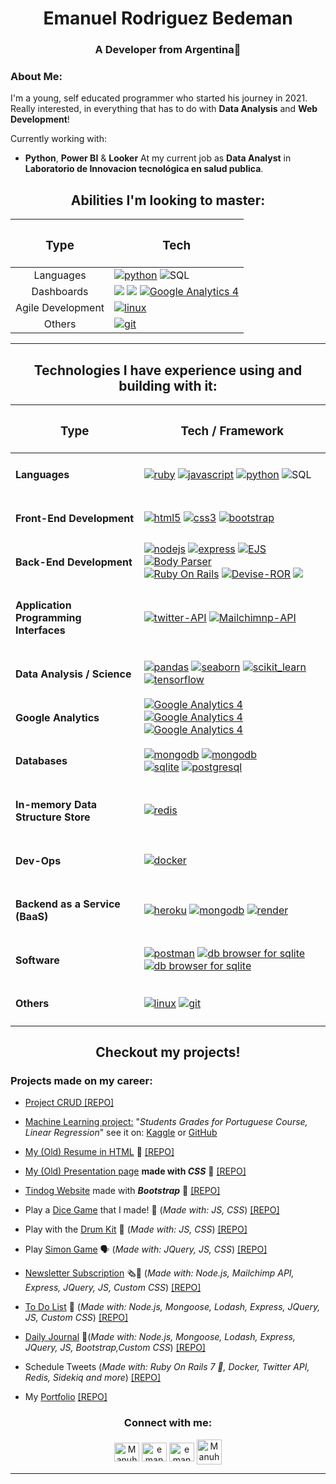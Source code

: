 <div align="center">
  <h1>Emanuel Rodriguez Bedeman</h1>
  <h3>A Developer from Argentina🧉</h3>
</div>


### About Me:
I'm a young, self educated programmer who started his journey in 2021.  
Really interested, in everything that has to do with **Data Analysis** and **Web Development**!

Currently working with:
- **Python**, **Power BI** & **Looker** At my current job as **Data Analyst** in **Laboratorio de Innovacion tecnológica en salud publica**.

<div align="center">
 
 <h2 align="center">Abilities I'm looking to master:</h2>

 | <h3>Type</h3> | <h3>Tech</h3> |
 | :-------------: |:-------------:|
 | Languages | <div align="left"> <a href="https://www.python.org" target="_blank" rel="noreferrer"> <img src="https://img.shields.io/badge/Python-3.x-yellow?style=flat&logo=python&logoColor=yellow&labelColor=blue" alt="python"/></a> <img src="https://img.shields.io/badge/SQL-blue" alt="SQL"> |
 | Dashboards | <div align="left"> <a href="https://powerbi.microsoft.com/es-es/"> <img src="https://img.shields.io/badge/Power%20BI-%20-F2C811?labelColor=white&logo=PowerBI&logoColor=F2C811"></a> <a href="https://cloud.google.com/looker?hl=es"> <img src="https://img.shields.io/badge/Looker-%20-4285F4?labelColor=white&logo=Looker&logoColor=4285F4"></a> <a href="https://grafana.com/" target="_blank" rel="noreferrer"> <img src="https://img.shields.io/badge/Grafana-%20-F05A28?labelColor=white&logo=Grafana&logoColor=F05A28" alt="Google Analytics 4"/></a> </div> |
 | Agile Development | <div align="left"> <a href="https://www.atlassian.com/agile/scrum" target="_blank" rel="noreferrer"><img src="https://img.shields.io/badge/SCRUM-%20-blue?logo=Atlassian&logoColor=blue&labelColor=white" alt="linux"/></a> </div> |
 | Others | <div align="left"> <!-- <a href="https://www.linux.org/" target="_blank" rel="noreferrer"><img src="https://img.shields.io/badge/Linux-3.0-lightgrey?logo=linux&logoColor=black&labelColor=white" alt="linux"/></a> --> <a href="https://git-scm.com/" target="_blank" rel="noreferrer"> <img src="https://img.shields.io/badge/Git-%20-red?logo=Git&labelColor=white" alt="git"/></a> </div> |

</div>
 
---

<h2 align="center">Technologies I have experience using and building with it:</h2>

<div align="center">

| <h3>Type</h3> | <h3>Tech / Framework</h3> |
| :-------------: |:-------------:|
| <h4 align="left">Languages</h4> | <div align="left"> <a href="https://www.ruby-lang.org/en/" target="_blank" rel="noreferrer"> <img src="https://img.shields.io/badge/Ruby-3.1-red?style=flat&logo=ruby&logoColor=red&labelColor=white" alt="ruby"/></a> <a href="https://www.javascript.com/" target="_blank" rel="noreferrer"> <img src="https://img.shields.io/badge/JavaScript-ES6-yellow?style=flat&logo=javascript" alt="javascript"/></a> <a href="https://www.python.org" target="_blank" rel="noreferrer"> <img src="https://img.shields.io/badge/Python-3.x-yellow?style=flat&logo=python&logoColor=yellow&labelColor=blue" alt="python"/></a> <img src="https://img.shields.io/badge/SQL-%20-blue?style=flat&logoColor=blue&labelColor=white" alt="SQL"> </div> |
| <h4 align="left">Front-End Development</h4> | <div align="left"> <a href="https://developer.mozilla.org/docs/Web/HTML" target="_blank" rel="noreferrer"> <img src="https://img.shields.io/badge/HTML-5-red?logo=html5&labelColor=white" alt="html5"/></a> <a href="https://www.w3schools.com/css/" target="_blank" rel="noreferrer"> <img src="https://img.shields.io/badge/CSS-3-blue?logo=css3&labelColor=white&logoColor=blue" alt="css3"/></a> <a href="https://getbootstrap.com" target="_blank" rel="noreferrer"> <img src="https://img.shields.io/badge/Bootstrap-5-blueviolet?logo=Bootstrap&labelColor=white" alt="bootstrap"/></a> <!--<a href="https://reactjs.org/" target="_blank" rel="noreferrer"> <img src="https://img.shields.io/badge/React-18.0-cyan?logo=React&logoColor=blue&labelColor=white" alt="react"/></a> --> </div> |
| <h4 align="left">Back-End Development</h4> | <div align="left"> <a href="https://nodejs.org" target="_blank" rel="noreferrer"> <img src="https://img.shields.io/badge/Node.js-16.15-green?logo=Node.js&labelColor=white" alt="nodejs"/></a> <a href="https://expressjs.com" target="_blank" rel="noreferrer"> <img src="https://img.shields.io/badge/Express-4.18-white?logo=Express" alt="express"/></a> <a href="https://ejs.co/" target="_blank" rel="noreferrer"> <img src="https://img.shields.io/badge/EJS-3.1-green?labelColor=white&logo=Node.js" alt="EJS"/></a> <a href="https://www.npmjs.com/package/body-parser" target="_blank" rel="noreferrer"> <img src="https://img.shields.io/badge/Body--Parser-1.20-informational?labelColor=white&logo=Node.js" alt="Body Parser"/></a> </br> <a href="https://rubyonrails.org/" target="_blank" rel="noreferrer"> <img src="https://img.shields.io/badge/Ruby%20On%20Rails-7-white?labelColor=red&logo=Ruby%20on%20Rails" alt="Ruby On Rails"/></a> <a href="https://github.com/heartcombo/devise" target="_blank" rel="noreferrer"> <img src="https://img.shields.io/badge/Devise-4.8-white?labelColor=red&logo=Ruby%20on%20Rails" alt="Devise-ROR"/></a>  <a href="https://github.com/omniauth/omniauth" target="_blank" rel="noreferrer"> <img src="https://img.shields.io/badge/Omniauth-2.1-white?labelColor=red&logo=Ruby%20on%20Rails%22%20alt=%22Devise-ROR"/></a> </div> |
| <h4 align="left">Application Programming Interfaces</h4> | <div align="left"> <a href="https://developer.twitter.com/en/docs/twitter-api" target="blank_" rel="noreferrer"> <img src="https://img.shields.io/badge/Twitter%20API-1CA0F1?style=flat&logo=twitter&logoColor=white&labelColor=1DA1F2" alt="twitter-API"/></a> <a href="https://mailchimp.com/es/" target="blank_" rel="noreferrer"> <img src="https://img.shields.io/badge/Mailchimp-FFE01B?style=flat&logo=MailChimp&logoColor=black&labelColor=FFE01B" alt="Mailchimnp-API"/></a> </div> |
| <h4 align="left">Data Analysis / Science</h4> | <div align="left"> <a href="https://pandas.pydata.org/" target="_blank" rel="noreferrer"> <img src="https://img.shields.io/badge/Pandas-1.4.2-blue?logo=Pandas&logoColor=blue&labelColor=white" alt="pandas"/></a> <a href="https://seaborn.pydata.org/" target="_blank" rel="noreferrer"> <img src="https://img.shields.io/badge/Seaborn-0.11-blue?logo=python&labelColor=white" alt="seaborn"/></a> <a href="https://scikit-learn.org/" target="_blank" rel="noreferrer"> <img src="https://img.shields.io/badge/Scikit--Learn-1.0-orange?logo=scikit-learn&labelColor=white" alt="scikit_learn"/></a> <a href="https://www.tensorflow.org" target="_blank" rel="noreferrer"> <img src="https://img.shields.io/badge/TensorFlow-2.8-orange?logo=TensorFlow&labelColor=white" alt="tensorflow"/></a> </div> |
| <h4 align="left">Google Analytics</h4> | <div align="left"> <a href="https://analytics.google.com/analytics/academy/" target="_blank" rel="noreferrer"> <img src="https://img.shields.io/badge/Google--Analytics-4-orange?labelColor=white&logo=google&logoColor=orange" alt="Google Analytics 4"/></a> <a href="https://analytics.google.com/analytics/academy/" target="_blank" rel="noreferrer"> <img src="https://img.shields.io/badge/Google%20Tag%20Manager-%20-orange?labelColor=white&logo=google&logoColor=orange" alt="Google Analytics 4"/></a> <a href="https://analytics.google.com/analytics/academy/" target="_blank" rel="noreferrer"> <img src="https://img.shields.io/badge/Data%20Studio-%20-orange?labelColor=white&logo=google&logoColor=orange" alt="Google Analytics 4"/></a> </div> |
| <h4 align="left">Databases</h4> | <div align="left"> <a href="https://www.mongodb.com/" target="_blank" rel="noreferrer"> <img src="https://img.shields.io/badge/MongoDB-5.0-brightgreen?labelColor=white&logo=MongoDB" alt="mongodb"/></a> <a href="https://mongoosejs.com/" target="_blank" rel="noreferrer"> <img src="https://img.shields.io/badge/Mongoose-6.3-brightgreen?labelColor=white&logo=MongoDB" alt="mongodb"/></a> </br> <a href="https://www.sqlite.org/" target="_blank" rel="noreferrer"> <img src="https://img.shields.io/badge/SQLite-3.38-blue?logo=SQLite&logoColor=blue&labelColor=white" alt="sqlite"/></a> <!-- <a href="https://www.mysql.com/" target="_blank" rel="noreferrer"> <img src="https://img.shields.io/badge/MySQL-8.0-blue?labelColor=white&logo=MySQL" alt="mysql"/></a> --> <a href="https://www.postgresql.org" target="_blank" rel="noreferrer"> <img src="https://img.shields.io/badge/PostgreSQL-14.2-blue?labelColor=white&logo=PostgreSQL" alt="postgresql"/></a> </div> |
| <h4 align="left">In-memory Data Structure Store</h4> | <div align="left"> <a href="[https://redis.io/" target="_blank" rel="noreferrer"> <img src="https://img.shields.io/badge/Redis-DC382D?style=flat&logo=redis&logoColor=white&labelColor=DC382D" alt="redis"/></a> </div> |
| <h4 align="left">Dev-Ops</h4> | <div align="left"> <a href="https://www.docker.com/" target="_blank" rel="noreferrer"> <img src="https://img.shields.io/badge/Docker-4.7-blue?logo=Docker&labelColor=white" alt="docker"/></a> </div> |
| <h4 align="left">Backend as a Service (BaaS)</h4> | <div align="left"> <a href="https://heroku.com" target="_blank" rel="noreferrer"> <img src="https://img.shields.io/badge/Heroku-18.0-blueviolet?logo=heroku&logoColor=purple&labelColor=white" alt="heroku"/></a>  <a href="https://www.mongodb.com/es/atlas/database" target="_blank" rel="noreferrer"> <img src="https://img.shields.io/badge/MongoDB%20Atlas-2022-brightgreen?labelColor=white&logo=MongoDB" alt="mongodb"/></a> <a href="https://render.com/" target="_blank" rel="noreferrer"> <img src="https://img.shields.io/badge/Render-white?style=flat&logo=render&logoColor=black&labelColor=46E3B7" alt="render"/></a> </div> |
| <h4 align="left">Software</h4> | <div align="left"> <a href="https://postman.com" target="_blank" rel="noreferrer"><img src="https://img.shields.io/badge/Postman-9.15-orange?logo=Postman&labelColor=white" alt="postman"/></a> <a href="https://sqlitebrowser.org/" target="_blank" rel="noreferrer"><img src="https://img.shields.io/badge/DB%20Browser-3.12-lightgrey?labelColor=white" alt="db browser for sqlite"/></a> <a href="https://robomongo.org/" target="_blank" rel="noreferrer"><img src="https://img.shields.io/badge/Robo3T-1.4-sucess?labelColor=white" alt="db browser for sqlite"/></a> </div> |
| <h4 align="left">Others</h4> | <div align="left"> <a href="https://www.linux.org/" target="_blank" rel="noreferrer"><img src="https://img.shields.io/badge/Linux-3.0-lightgrey?logo=linux&logoColor=black&labelColor=white" alt="linux"/></a> <a href="https://git-scm.com/" target="_blank" rel="noreferrer"> <img src="https://img.shields.io/badge/Git-2.36-red?logo=Git&labelColor=white" alt="git"/></a> </div> |

</div>

<!--Projects list-->

<h2 align="center">Checkout my projects!</h2>

<h3>Projects made on my career:</h3>

- [Project CRUD [REPO]](https://github.com/EmanuelRodriguezBedeman/Python/tree/main/Project-CRUD)

- <ins>Machine Learning project:</ins> "_Students Grades for Portuguese Course, Linear Regression_" see it on: [Kaggle](https://www.kaggle.com/emanuelbedeman/students-grades-for-portuguese-course/edit) or [GitHub](https://github.com/EmanuelRodriguezBedeman/Python/blob/main/Machine%20Learning/Stundents%20Grades/Portuguese%20Students%20Grades%2C%20Regression.ipynb)

 - [My (Old) Resume in HTML](https://emanuelrodriguezbedeman.github.io/Web-Development/HTML%20Resume/index.html)   📄 [[REPO]](https://github.com/EmanuelRodriguezBedeman/Web-Development/tree/main/HTML%20Resume)

 - [My (Old) Presentation page](https://emanuelrodriguezbedeman.github.io/Web-Development/CSS%20Presentation/index.html) **made with _CSS_** 🎨 [[REPO]](https://github.com/EmanuelRodriguezBedeman/Web-Development/tree/main/CSS%20Presentation)

 - [Tindog Website](https://emanuelrodriguezbedeman.github.io/Web-Development/Tindog%20Bootstrap%205/index.html) made with **_Bootstrap_** 🐶 [[REPO]](https://github.com/EmanuelRodriguezBedeman/Web-Development/tree/main/Tindog%20Bootstrap%205)

 - Play a [Dice Game](https://emanuelrodriguezbedeman.github.io/Web-Development/Dice%20Game/dice.html) that I made! 🎲 (_Made with: JS, CSS_) [[REPO]](https://github.com/EmanuelRodriguezBedeman/Web-Development/tree/main/Dice%20Game)

 - Play with the [Drum Kit](https://emanuelrodriguezbedeman.github.io/Web-Development/Drum%20kit/index.html) 🥁 (_Made with: JS, CSS_) [[REPO]](https://github.com/EmanuelRodriguezBedeman/Web-Development/tree/main/Drum%20kit)

 - Play [Simon Game](https://emanuelrodriguezbedeman.github.io/Web-Development/Simon%20Game/index.html) 🗣 (_Made with: JQuery, JS, CSS_) [[REPO]](https://github.com/EmanuelRodriguezBedeman/Web-Development/tree/main/Simon%20Game)

 - [Newsletter Subscription](https://newsletter-signup-example2.onrender.com/) 🗞📰 (_Made with: Node.js, Mailchimp API, Express, JQuery, JS, Custom CSS_) [[REPO]](https://github.com/EmanuelRodriguezBedeman/Web-Development/tree/main/Newsletter%20Signup)

 - [To Do List](https://to-do-list-nsdh.onrender.com/) 📝 (_Made with: Node.js, Mongoose, Lodash, Express, JQuery, JS, Custom CSS_) [[REPO]](https://github.com/EmanuelRodriguezBedeman/Web-Development/tree/main/To%20Do%20List)

 - [Daily Journal](https://daily-journal-fp1r.onrender.com/) 📄(_Made with: Node.js, Mongoose, Lodash, Express, JQuery, JS, Bootstrap,Custom CSS_) [[REPO]](https://github.com/EmanuelRodriguezBedeman/Web-Development/tree/main/Daily%20Journal-v2)

 - Schedule Tweets (_Made with: Ruby On Rails 7 🔻, Docker, Twitter API, Redis, Sidekiq and more_) [[REPO]](https://github.com/EmanuelRodriguezBedeman/Rails---Scheduled-Tweets)

 - My [Portfolio](https://emanuelrodriguezbedeman.github.io/Portfolio/index.html) [[REPO]](https://github.com/EmanuelRodriguezBedeman/Portfolio)

<!--TAB-->

<!--

<p align="center">&nbsp;<img src="https://github-readme-stats.vercel.app/api?username=emanuelrodriguezbedeman&show_icons=true&locale=en" alt="emanuelrodriguezbedeman stats" /></p>

-->

<h3 align="center">Connect with me:</h3>  
<p align="center"> 
<a href="mailto:emanuel.rodriguez.bedeman@gmail.com" target="blank"><img align="center" src="https://upload.wikimedia.org/wikipedia/commons/7/7e/Gmail_icon_%282020%29.svg" alt="Manuhs#7548" height="30" width="40" /></a>
<a href="https://linkedin.com/in/emanuel-rodriguez-bedeman/" target="blank"><img align="center" src="https://raw.githubusercontent.com/rahuldkjain/github-profile-readme-generator/master/src/images/icons/Social/linked-in-alt.svg" alt="emanuel-rodriguez-bedeman/" height="30" width="40" /></a>  
<a href="https://kaggle.com/emanuelbedeman" target="blank"><img align="center" src="https://raw.githubusercontent.com/rahuldkjain/github-profile-readme-generator/master/src/images/icons/Social/kaggle.svg" alt="emanuelbedeman" height="30" width="40" /></a>  
<a href="https://discord.gg/Manuhs#7548" target="blank"><img align="center" src="https://raw.githubusercontent.com/rahuldkjain/github-profile-readme-generator/master/src/images/icons/Social/discord.svg" alt="Manuhs#7548" height="40" width="40" /></a>
</p>

---
